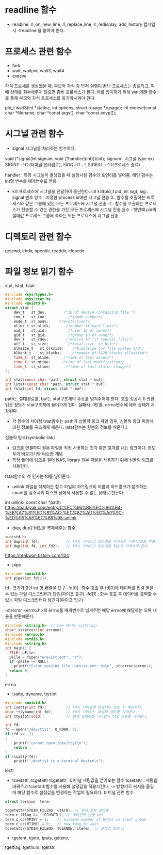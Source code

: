 # readline 함수
- readline, rl_on_new_line, rl_replace_line, rl_redisplay, add_history
컴파일시 -lreadline 을 붙어야 한다.

# 프로세스 관련 함수
- fork
- wait, waitpid, wait3, wait4
- execve

자식 프로세를 생성했을 때, 부모와 자식 중 먼저 실행이 끝난 프로세스는 종료되고, 이 때 상태를 회수해주지 않으면 좀비 프로세스가 된다. 이를 방지하기 위해 wait계열 함수를 통해 부모와 자식 프로세스를 동기화시켜야 한다.

pid_t wait3(int *statloc, int options, struct rusage *rusage);
int execve(const char *filename, char *const argv[], char *const envp[]);

# 시그널 관련 함수
- signal
시그널을 처리하는 함수이다.

void	(*signal(int signum, void (*handler)(int)))(int);
signum : 시그널 type
ex) SIGINT : ^C (터미널 인터럽트), SIGQUIT : ^\, SIGKILL : ^D(프로세스 종료)

handler : 특정 시그널이 발생했을 때 실행시킬 함수의 포인터를 넣어줌. 해당 함수는 int형 변수를 매개변수로 받음.

- kill
프로세스에 시그널을 전달하여 중단한다.
int kill(pid_t pid, int sig);
sig : signal 번호
양수 : 지정한 process id에만 시그널 전송
0 : 함수를 호출하는 프로세스와 같은 그룹에 있는 모든 프로세스에 시그널 전송
-1 : 함수를 호출하는 프로세스가 전송할 수 있는 권한을 가진 모든 프로세스에 시그널 전송
음수 : 첫번째 pid의 절대값 프로세스 그룹에 속하는 모든 프로세스에 시그널 전송

# 디렉토리 관련 함수
getcwd, chdir, opendir, readdir, closedir

# 파일 정보 읽기 함수
stat, lstat, fstat
```C
#include <sys/types.h>
#include <sys/stat.h>
#include <unistd.h>
struct stat {
	dev_t	st_dev;        /*ID of device containing file */
	ino_t	st_ino;          /*inode number*/
	mode_t	st_mode;     /*protection*/
	nlink_t	st_nlink;       /*number of hard links*/
	uid_t	st_uid;          /*user ID of owner*/
	gid_t	st_gid;          /*group ID of owner*/
	dev_t	st_rdev;        /*device ID (if special file)*/
	off_t	st_size;         /*total size, in byte*/
	blksize_t	st_blksize;    /*blocksize for file system I/O*/
	blkcnt_t	st_blocks;     /*number of 512B blocks allocated*/
	time_t;	st_atime;      /*time of last access*/
	time_t;	st_mtime;     /*time of last modification*/
	time_t	st_xtime;       /*time of last status change*/
};

int stat(const char *path, struct stat * buf);
int lstat(const char *path, struct stat * buf);
int fstat(int fd, struct stat * buf);
```
path는 절대경로를, buf는 stat구조체의 주소를 넘겨주어야 한다.
호출 성공시 0 반환, 읽은 정보가 stat구조체에 들어가게 된다.
실패시 -1반환, errno변수에 에러 상태가 저장된다.

* 각 함수의 차이점
lstat함수는 path가 심볼릭 링크 파일 경우, 심볼릭 링크 파일에 대한 정보를 구조제체 채운다.
(stat함수는  원본의 정보를 채운다.)

심볼릭 링크(symbolic link)
- 링크를 연결하여 원본 파일을 직접 사용하는 것과 같은 효과를 내는 링크이다.  윈도우의 바로가기와 비슷한 개념
- 특정 폴더에 링크를 걸어 NAS, library 원본 파일을 사용하기 위해 심볼릭 링크를 사용한다.

fstat함수의 첫 인자는 fd를 넣어준다.


- unlink
파일을 삭제하는 함수
파일의 하드링크의 이름과 하드링크가 참조하는 count를 감소시켜
디스크 상에서 사용할 수 없는 상태로 만든다.

int unlink( const char *path)
https://badayak.com/entry/C%EC%96%B8%EC%96%B4-%EB%A7%81%ED%81%AC-%EC%82%AD%EC%A0%9C-%ED%95%A8%EC%88%98-unlink




- dup, dup2
fd값을 복제해주는 함수.
```C
<unistd.h>
int dup(int fd);			// fd가 가리키고 있는것을 가리키는 다른fd값을 반환(최솟값)
int dup(int fd, int fd2);	// fd가 가리키고 있는것을 fd2가 가리키게 한다.
```
https://reakwon.tistory.com/104


- pipe
```C
#include <unistd.h>
int pipe(int fd[2]);
```
fd : 크기가 2인 int 형 배열을 요구
-fd[0] : 함수 호출 후 fd[0]에 데이터를 입력 받을 수 있는 파일 디스크립터가 담김(파이프 출구)
-fd[1] : 함수 호출 후 데이터를 출력할 수 있는 파일 디스크립터다 담긴다(파이프 입구)


-strerror
<errno.h>의 errno를 매개변수로 넘겨주면 해당 errno에 해당하는 오류 내용을 반환해준다.
```C
#include <string.h>  // C++ 에서는 <cstring>
char* strerror(int errnum);
#include <errno.h>
#include <stdio.h>
#include <string.h>
int main() {
  FILE* pFile;
  pFile = fopen("unexist.ent", "r");
  if (pFile == NULL)
    printf("Error opening file unexist.ent: %s\n", strerror(errno));
  return 0;
}
```

errno

- isatty, ttyname, ttyslot
```C
#include <unistd.h>
int isatty(int fd);			// fd가 터미널에 연결되어 있는 지 확인한다.
char *ttyname(int fd);		// fd가 가리키는 파일의 경로를 가져온다.
int ttyslot(void);			// 현재 실행하는 터미널의 tty 경로를 가져온다.

int fd;
fd = open("/dev/tty1", O_RDWR, 0);
if (fd == -1)
{
	printf("cannot open /dev/tty1\n");
	return ;
}
if (isatty(fd))
	printf("/devtty1 is a terminal device\n");
```


ioctl

- tcsetattr, tcgetattr
tcgetattr : 터미널 세팅값을 얻어오는 함수
tcsetattr : 세팅을 바꿔주고 tcsetattr함수를 사용해 설정값을 적용시킨다.
-> 방향키로 커서를 옮길 때 해당 함수로 설정값을 변경하는 작업이 필요하다.
터미널 관련 함수
```C
struct termios	term;

tcgetattr(STDIN_FILENO, &term); // 현재 정보 받아옴
term.c_lflag &= ~(ECHOCTL);	// 제어문자 반향 off
term.c_cc[VMIN] = 1;	// minimum number of bytes in input queue
term.c_cc[VTIME] = 0;	// how long to wait
tcsetattr(STDIN_FILENO, TCSANOW, &term); // 설정값 업뎃 🤗
```

- tgetent, tgoto, tputs, getenv,

tgetflag, tgetnum, tgetstr,
